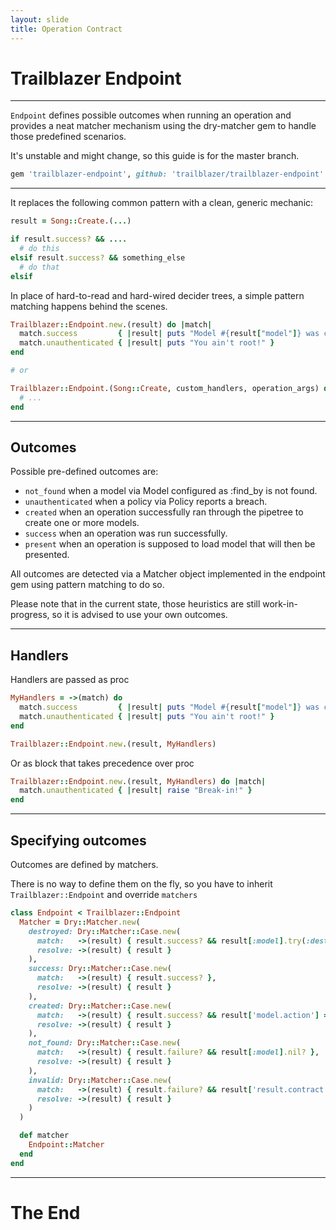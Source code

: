 ```yaml
---
layout: slide
title: Operation Contract
---
```


# Trailblazer Endpoint

---

`Endpoint` defines possible outcomes when running an operation and provides a neat matcher mechanism using the dry-matcher gem to handle those predefined scenarios.

It's unstable and might change, so this guide is for the master branch.

```ruby
gem 'trailblazer-endpoint', github: 'trailblazer/trailblazer-endpoint'
```

---

It replaces the following common pattern with a clean, generic mechanic:

```ruby
result = Song::Create.(...)

if result.success? && ....
  # do this
elsif result.success? && something_else
  # do that
elsif
```

In place of hard-to-read and hard-wired decider trees, a simple pattern matching happens behind the scenes.

```ruby
Trailblazer::Endpoint.new.(result) do |match|
  match.success         { |result| puts "Model #{result["model"]} was created successfully." }
  match.unauthenticated { |result| puts "You ain't root!" }
end

# or

Trailblazer::Endpoint.(Song::Create, custom_handlers, operation_args) do |m|
  # ...
end
```

---

## Outcomes

Possible pre-defined outcomes are:

- `not_found` when a model via Model configured as :find_by is not found.
- `unauthenticated` when a policy via Policy reports a breach.
- `created` when an operation successfully ran through the pipetree to create one or more models.
- `success` when an operation was run successfully.
- `present` when an operation is supposed to load model that will then be presented.

All outcomes are detected via a Matcher object implemented in the endpoint gem using pattern matching to do so.

Please note that in the current state, those heuristics are still work-in-progress, so it is advised to use your own outcomes.

---

## Handlers

Handlers are passed as proc

```ruby
MyHandlers = ->(match) do
  match.success         { |result| puts "Model #{result["model"]} was created successfully." }
  match.unauthenticated { |result| puts "You ain't root!" }
end

Trailblazer::Endpoint.new.(result, MyHandlers)
```

Or as block that takes precedence over proc

```ruby
Trailblazer::Endpoint.new.(result, MyHandlers) do |match|
  match.unauthenticated { |result| raise "Break-in!" }
end

```
---

## Specifying outcomes

Outcomes are defined by matchers.

There is no way to define them on the fly, so you have to inherit `Trailblazer::Endpoint` and override `matchers`

```ruby
class Endpoint < Trailblazer::Endpoint
  Matcher = Dry::Matcher.new(
    destroyed: Dry::Matcher::Case.new(
      match:   ->(result) { result.success? && result[:model].try(:destroyed?) },
      resolve: ->(result) { result }
    ),
    success: Dry::Matcher::Case.new(
      match:   ->(result) { result.success? },
      resolve: ->(result) { result }
    ),
    created: Dry::Matcher::Case.new(
      match:   ->(result) { result.success? && result['model.action'] == :new },
      resolve: ->(result) { result }
    ),
    not_found: Dry::Matcher::Case.new(
      match:   ->(result) { result.failure? && result[:model].nil? },
      resolve: ->(result) { result }
    ),
    invalid: Dry::Matcher::Case.new(
      match:   ->(result) { result.failure? && result['result.contract.default'] && result['result.contract.default'].failure? },
      resolve: ->(result) { result }
    )
  )

  def matcher
    Endpoint::Matcher
  end
end
```

---

# The End
